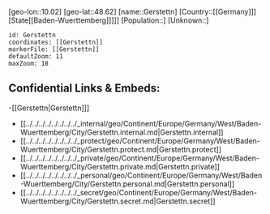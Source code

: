 ﻿---
location: [48.62,10.02]
mapzoom: [7,12] 
mapmarker: city 
type: City
tags:
- geo/City


SpocWebEntityId: 30437
isDeleted: false
confidential: public

---
[geo-lon::10.02]
[geo-lat::48.62]
[name::Gerstettn]
[Country::[[Germany]]]
[State[[Baden-Wuerttemberg]]]]]
[Population::]
[Unknown::]


```leaflet
id: Gerstettn
coordinates: [[Gerstettn]]
markerFile: [[Gerstettn]]
defaultZoom: 11 
maxZoom: 18
```


## Confidential Links & Embeds: 
-[[Gerstettn|Gerstettn]]] 
- [[../../../../../../../../_internal/geo/Continent/Europe/Germany/West/Baden-Wuerttemberg/City/Gerstettn.internal.md|Gerstettn.internal]] 
- [[../../../../../../../../_protect/geo/Continent/Europe/Germany/West/Baden-Wuerttemberg/City/Gerstettn.protect.md|Gerstettn.protect]] 
- [[../../../../../../../../_private/geo/Continent/Europe/Germany/West/Baden-Wuerttemberg/City/Gerstettn.private.md|Gerstettn.private]] 
- [[../../../../../../../../_personal/geo/Continent/Europe/Germany/West/Baden-Wuerttemberg/City/Gerstettn.personal.md|Gerstettn.personal]] 
- [[../../../../../../../../_secret/geo/Continent/Europe/Germany/West/Baden-Wuerttemberg/City/Gerstettn.secret.md|Gerstettn.secret]] 
